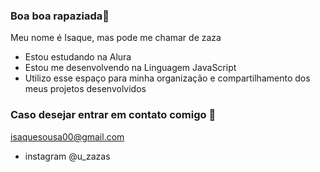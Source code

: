 ### Boa boa rapaziada👋

Meu nome é Isaque, mas pode me chamar de zaza

- Estou estudando na Alura
- Estou me desenvolvendo na Linguagem JavaScript
- Utilizo esse espaço para minha organização e compartilhamento dos meus projetos desenvolvidos

### Caso desejar entrar em contato comigo 📧

isaquesousa00@gmail.com
- instagram @u_zazas
